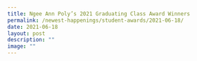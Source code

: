```yaml
---
title: Ngee Ann Poly’s 2021 Graduating Class Award Winners
permalink: /newest-happenings/student-awards/2021-06-18/
date: 2021-06-18
layout: post
description: ""
image: ""
---
```

